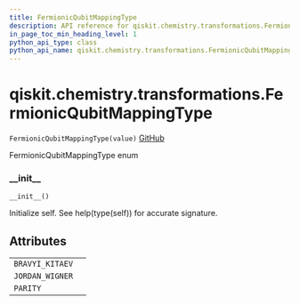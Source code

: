 ```yaml
---
title: FermionicQubitMappingType
description: API reference for qiskit.chemistry.transformations.FermionicQubitMappingType
in_page_toc_min_heading_level: 1
python_api_type: class
python_api_name: qiskit.chemistry.transformations.FermionicQubitMappingType
---
```


<span id="qiskit-chemistry-transformations-fermionicqubitmappingtype" />

# qiskit.chemistry.transformations.FermionicQubitMappingType

<span id="qiskit.chemistry.transformations.FermionicQubitMappingType" />

`FermionicQubitMappingType(value)` [GitHub](https://github.com/qiskit-community/qiskit-aqua/tree/stable/0.8/qiskit/chemistry/transformations/fermionic_transformation.py "view source code")

FermionicQubitMappingType enum

### \_\_init\_\_

<span id="qiskit.chemistry.transformations.FermionicQubitMappingType.__init__" />

`__init__()`

Initialize self. See help(type(self)) for accurate signature.

## Attributes

|                 |   |
| --------------- | - |
| `BRAVYI_KITAEV` |   |
| `JORDAN_WIGNER` |   |
| `PARITY`        |   |

